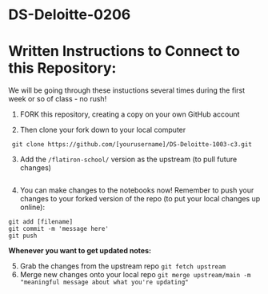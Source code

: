 # DS-Deloitte-0206
# Written Instructions to Connect to this Repository:
We will be going through these instuctions several times during the first week or so of class - no rush!

1. FORK this repository, creating a copy on your own GitHub account

2. Then clone your fork down to your local computer

``` git clone https://github.com/[yourusername]/DS-Deloitte-1003-c3.git```

3. Add the ```/flatiron-school/``` version as the upstream (to pull future changes)
``` git remote add upstream https://github.com/flatiron-school/DS-Deloitte-1003-c3.git
```

4. You can make changes to the notebooks now! Remember to push your changes to your forked version of the repo (to put your local changes up online):
```
git add [filename]
git commit -m 'message here'
git push
```
**Whenever you want to get updated notes:**
  
5. Grab the changes from the upstream repo
```git fetch upstream```
6. Merge new changes onto your local repo
```git merge upstream/main -m "meaningful message about what you're updating"```
